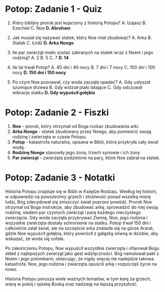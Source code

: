  # Potop: Zadanie 1 - Quiz

1. Który biblijny prorok jest kojarzony z historią Potopu?
   A. Izajasz
   B. Ezechiel
   C. Noe
   **D. Abraham**

2. Jak musiał się nazywać statek, który Noe miał zbudować?
   A. Arka
   B. Statek
   C. Łódź
   **D. Arka Noego**

3. Ile par zwierząt miało zostać zabranych na statek wraz z Noem i jego rodziną?
   A. 2
   B. 5
   C. 7
   **D. 14**

4. Ile lat trwał Potop?
   A. 40 dni i 40 nocy
   B. 7 dni i 7 nocy
   C. 100 dni i 100 nocy
   **D. 150 dni i 150 nocy**

5. Po czym Noe poznawał, czy woda zaczęła opadać?
   A. Gdy usłyszał szumiące drzewa
   B. Gdy widział ptaki latające
   C. Gdy odczuwał wibracje statku
   **D. Gdy wypuścił gołębia**

# Potop: Zadanie 2 - Fiszki

1. **Noe** - prorok, który otrzymał od Boga rozkaz zbudowania arki.
2. **Arka Noego** - statek zbudowany przez Noego, aby pomieścić swoją rodzinę i zwierzęta w czasie Potopu.
3. **Potop** - katastrofa naturalna, opisana w Biblii, która przykryła cały świat wodą.
4. **Rodzinę Noego** stanowiły jego żona, trzech synowie i ich żony.
5. **Par zwierząt** - zwierzęta podzielone na pary, które Noe zabrał na statek.

# Potop: Zadanie 3 - Notatki

Historia Potopu znajduje się w Biblii w Księdze Rodzaju. Według tej historii, w odpowiedzi na powszechny grzech i złośliwość ponad wszelką miarę ludzi, Bóg zdecydował się zniszczyć świat poprzez powódź. Prorok Noe otrzymał od Boga instrukcje, aby zbudować arkę, sprowadzić do niej swoją rodzinę, siedem par czystych zwierząt i parę każdego nieczystego zwierzęcia. Gdy woda zaczęła przykrywać Ziemię, Noe, jego rodzina i wszystkie zwierzęta dostały schronienie na statku. Potop trwał 150 dni i całkowicie zalał świat, ale na szczęście arka znalazła się na górze Ararat, gdzie Noe wypuścił gołębia, który powrócił z gałązką oliwną w dziobie, aby wskazać, że woda się cofała.

Po zakończeniu Potopu, Noe wypuścił wszystkie zwierzęta i ofiarował Bogu skład z najlepszych zwierząt jako gest wdzięczności. Bóg namalował pakt z Noem i jego potomkami, obiecując, że nigdy więcej nie nadejdzie takowa katastrofa. Noe, jego rodzina i zwierzęta opuścili arkę i rozpoczęli życie na nowo.

Historia Potopu porusza wiele ważnych tematów, w tym karę za grzech, wiarę w pokój i opiekę Boską oraz nadzieję na lepszą przyszłość.